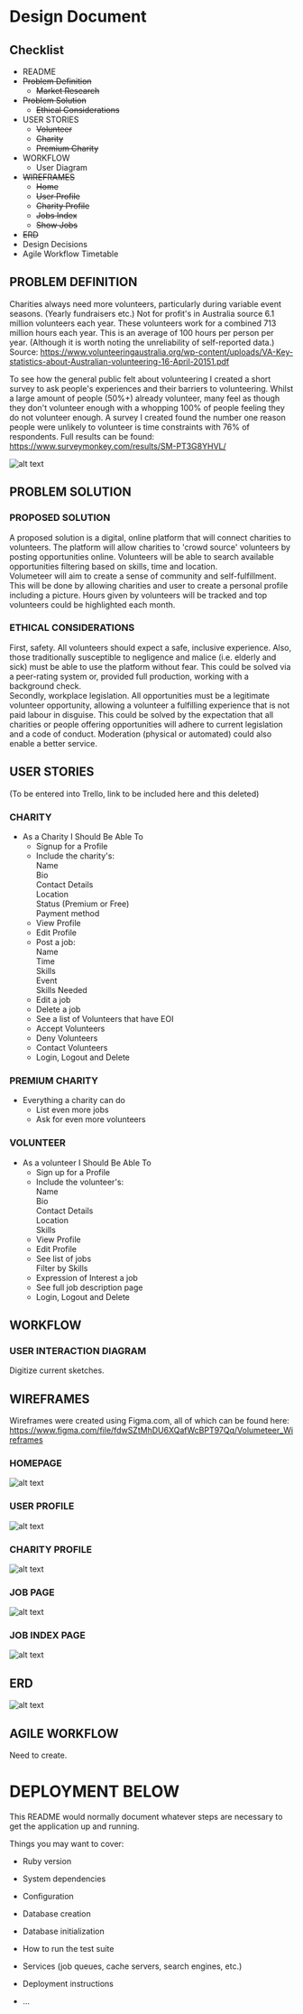 # Design Document
## Checklist
* README
* ~~Problem Definition~~  
  * ~~Market Research~~
* ~~Problem Solution~~  
  * ~~Ethical Considerations~~
* USER STORIES
  * ~~Volunteer~~  
  * ~~Charity~~  
  * ~~Premium Charity~~  
* WORKFLOW
  * User Diagram
* ~~WIREFRAMES~~
  * ~~Home~~  
  * ~~User Profile~~  
  * ~~Charity Profile~~  
  * ~~Jobs Index~~  
  * ~~Show Jobs~~  
* ~~ERD~~
* Design Decisions
* Agile Workflow Timetable

## PROBLEM DEFINITION

  Charities always need more volunteers, particularly during variable event seasons. (Yearly fundraisers etc.) Not for profit's in Australia source 6.1 million volunteers each year. These volunteers work for a combined 713 million hours each year. This is an average of 100 hours per person per year. (Although it is worth noting the unreliability of self-reported data.)
  Source: https://www.volunteeringaustralia.org/wp-content/uploads/VA-Key-statistics-about-Australian-volunteering-16-April-20151.pdf

  To see how the general public felt about volunteering I created a short survey to ask people's experiences and their barriers to volunteering. Whilst a large amount of people (50%+) already volunteer, many feel as though they don't volunteer enough with a whopping 100% of people feeling they do not volunteer enough. A survey I created found the number one reason people were unlikely to volunteer is time constraints with 76% of respondents.
  Full results can be found: https://www.surveymonkey.com/results/SM-PT3G8YHVL/

  ![alt text][survey_pic]

  [survey_pic]:https://i.gyazo.com/355124a8fe65e2471e9d29f43a46fc3e.png "Survey Results"


## PROBLEM SOLUTION
### PROPOSED SOLUTION
  A proposed solution is a digital, online platform that will connect charities to volunteers. The platform will allow charities to 'crowd source' volunteers by posting opportunities online. Volunteers will be able to search available opportunities filtering based on skills, time and location.  
  Volumeteer will aim to create a sense of community and self-fulfillment. This will be done by allowing charities and user to create a personal profile including a picture. Hours given by volunteers will be tracked and top volunteers could be highlighted each month.

### ETHICAL CONSIDERATIONS  
  First, safety. All volunteers should expect a safe, inclusive experience. Also, those traditionally susceptible to negligence and malice (i.e. elderly and sick) must be able to use the platform without fear. This could be solved via a peer-rating system or, provided full production, working with a background check.  
  Secondly, workplace legislation. All opportunities must be a legitimate volunteer opportunity, allowing a volunteer a fulfilling experience that is not paid labour in disguise. This could be solved by the expectation that all charities or people offering opportunities will adhere to current legislation and a code of conduct. Moderation (physical or automated) could also enable a better service.

## USER STORIES

  (To be entered into Trello, link to be included here and this deleted)

### CHARITY
* As a Charity I Should Be Able To
  * Signup for a Profile
  * Include the charity's:  
   Name  
   Bio  
   Contact Details  
   Location  
   Status (Premium or Free)  
   Payment method  
  * View Profile
  * Edit Profile
  * Post a job:  
   Name  
   Time  
   Skills  
   Event  
   Skills Needed  
  * Edit a job
  * Delete a job
  * See a list of Volunteers that have EOI
  * Accept Volunteers
  * Deny Volunteers
  * Contact Volunteers
  * Login, Logout and Delete

### PREMIUM CHARITY
* Everything a charity can do
  * List even more jobs
  * Ask for even more volunteers

### VOLUNTEER
* As a volunteer I Should Be Able To
  * Sign up for a Profile
  * Include the volunteer's:  
   Name  
   Bio  
   Contact Details  
   Location  
   Skills  
  * View Profile
  * Edit Profile
  * See list of jobs  
   Filter by Skills
  * Expression of Interest a job
  * See full job description page
  * Login, Logout and Delete

## WORKFLOW
### USER INTERACTION DIAGRAM

   Digitize current sketches.

## WIREFRAMES

   Wireframes were created using Figma.com, all of which can be found here: https://www.figma.com/file/fdwSZtMhDU6XQafWcBPT97Qq/Volumeteer_Wireframes
### HOMEPAGE
   ![alt text][home_wireframe]

   [home_wireframe]:https://i.gyazo.com/18f65b5eead40e8294e016ac741f8c7b.png "Wireframe for homepage"

### USER PROFILE
   ![alt text][user_wireframe]

   [user_wireframe]:https://i.gyazo.com/704fe3dd7c5859cc9415064e1d841b94.png "Wireframe for user profile"

### CHARITY PROFILE
   ![alt text][charity_wireframe]

   [charity_wireframe]:https://i.gyazo.com/5493f4c56e405df8a78282f9927c0656.png "Wireframe for charity profile"

### JOB PAGE
   ![alt text][job_wireframe]

   [job_wireframe]:https://i.gyazo.com/c135d11caa0aebecf70244c0444fd5b0.png "Wireframe for individual job"  

### JOB INDEX PAGE
   ![alt text][jobs_wireframe]

   [jobs_wireframe]:https://i.gyazo.com/a7720f8a835ca808b37781701ef18e61.png "Wireframe for jobs index"

## ERD
![alt text][erd_pic]

[erd_pic]:https://i.gyazo.com/38b128ffd45fd7db40a27546d42df272.png "ERD"

## AGILE WORKFLOW

   Need to create.


# DEPLOYMENT BELOW
This README would normally document whatever steps are necessary to get the
application up and running.

Things you may want to cover:

* Ruby version

* System dependencies

* Configuration

* Database creation

* Database initialization

* How to run the test suite

* Services (job queues, cache servers, search engines, etc.)

* Deployment instructions

* ...
